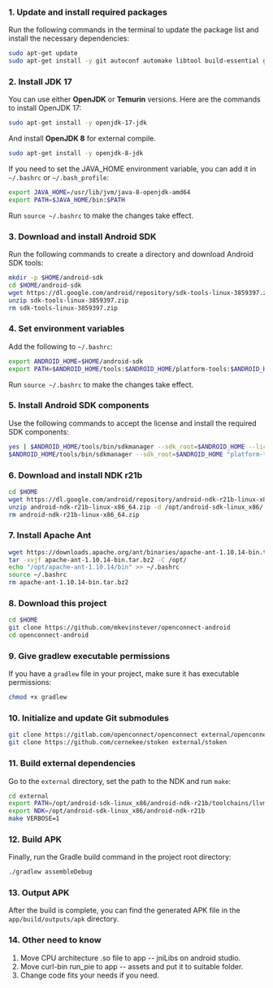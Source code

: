 ### 1. Update and install required packages

Run the following commands in the terminal to update the package list and install the necessary dependencies:

```bash
sudo apt-get update
sudo apt-get install -y git autoconf automake libtool build-essential gcc make pkg-config gettext unzip vim python-is-python3 python3-full
```

### 2. Install JDK 17

You can use either **OpenJDK** or **Temurin** versions. Here are the commands to install OpenJDK 17:

```bash
sudo apt-get install -y openjdk-17-jdk
```

And install **OpenJDK 8** for external compile.

```bash
sudo apt-get install -y openjdk-8-jdk
```

If you need to set the JAVA_HOME environment variable, you can add it in `~/.bashrc` or `~/.bash_profile`:

```bash
export JAVA_HOME=/usr/lib/jvm/java-8-openjdk-amd64
export PATH=$JAVA_HOME/bin:$PATH
```

Run `source ~/.bashrc` to make the changes take effect.

### 3. Download and install Android SDK

Run the following commands to create a directory and download Android SDK tools:

```bash
mkdir -p $HOME/android-sdk
cd $HOME/android-sdk
wget https://dl.google.com/android/repository/sdk-tools-linux-3859397.zip
unzip sdk-tools-linux-3859397.zip
rm sdk-tools-linux-3859397.zip
```

### 4. Set environment variables

Add the following to `~/.bashrc`:

```bash
export ANDROID_HOME=$HOME/android-sdk
export PATH=$ANDROID_HOME/tools:$ANDROID_HOME/platform-tools:$ANDROID_HOME/tools/bin:$PATH
```

Run `source ~/.bashrc` to make the changes take effect.

### 5. Install Android SDK components

Use the following commands to accept the license and install the required SDK components:

```bash
yes | $ANDROID_HOME/tools/bin/sdkmanager --sdk_root=$ANDROID_HOME --licenses
$ANDROID_HOME/tools/bin/sdkmanager --sdk_root=$ANDROID_HOME "platform-tools" "platforms;android-23"
```

### 6. Download and install NDK r21b

```bash
cd $HOME
wget https://dl.google.com/android/repository/android-ndk-r21b-linux-x86_64.zip
unzip android-ndk-r21b-linux-x86_64.zip -d /opt/android-sdk-linux_x86/
rm android-ndk-r21b-linux-x86_64.zip
```

### 7. Install Apache Ant

```bash
wget https://downloads.apache.org/ant/binaries/apache-ant-1.10.14-bin.tar.bz2
tar -xvjf apache-ant-1.10.14-bin.tar.bz2 -C /opt/
echo "/opt/apache-ant-1.10.14/bin" >> ~/.bashrc
source ~/.bashrc
rm apache-ant-1.10.14-bin.tar.bz2
```

### 8. Download this project

```bash
cd $HOME
git clone https://github.com/mkevinstever/openconnect-android
cd openconnect-android
```

### 9. Give gradlew executable permissions

If you have a `gradlew` file in your project, make sure it has executable permissions:

```bash
chmod +x gradlew
```

### 10. Initialize and update Git submodules

```bash
git clone https://gitlab.com/openconnect/openconnect external/openconnect
git clone https://github.com/cernekee/stoken external/stoken
```

### 11. Build external dependencies

Go to the `external` directory, set the path to the NDK and run `make`:

```bash
cd external
export PATH=/opt/android-sdk-linux_x86/android-ndk-r21b/toolchains/llvm/prebuilt/linux-x86_64/bin:$PATH
export NDK=/opt/android-sdk-linux_x86/android-ndk-r21b
make VERBOSE=1
```

### 12. Build APK

Finally, run the Gradle build command in the project root directory:

```bash
./gradlew assembleDebug
```

### 13. Output APK

After the build is complete, you can find the generated APK file in the `app/build/outputs/apk` directory.

### 14. Other need to know

1. Move CPU architecture .so file to app -- jniLibs on android studio.
2. Move curl-bin run_pie to app -- assets and put it to suitable folder.
3. Change code fits your needs if you need.

